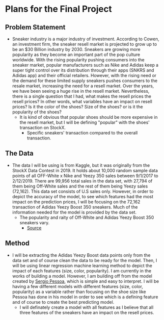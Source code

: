 # Plans for the Final Project 

## Problem Statement 
* Sneaker industry is a major industry of investment. According to Cowen, an investment firm, the sneaker resell market is projected to grow up to be an $30 Billion industry by 2030. Sneakers are growing more popularity as they become an important part of the pop culture worldwide. With the rising popularity pushing consumers into the sneaker market, popular manufacturers such as Nike and Adidas keep a super tight control over its distribution through their apps (SNKRS and Adidas app) and their official retailers. However, with the rising need or the demand for these limited supply sneakers pushes consumers to the resale market, increasing the need for a resell market. Over the years, we have been seeing a huge rise in the resell market. Nevertheless, there is a single question that I had, what makes the resell prices the resell prices? In other words, what variables have an impact on resell prices? Is it the color of the shoes? Size of the shoes? or is it the popularity of the shoes? 
  * It is kind of obvious that popular shoes should be more expensive in the resell market, but I will be defining "popular" with the shoes' transaction on StockX.
    * Specific sneakers' transaction compared to the overall transaction. 

## The Data
* The data I will be using is from Kaggle, but it was originally from the StockX Data Contest in 2019. It holds about 10,000 random sample data points of all OFF-White x Nike and Yeezy 350 sales between 9/1/2017 to 2/12/2019. There are 99,956 total sales in the data set, with 27,794 of them being Off-White sales and the rest of them being Yeezy sales (72,162). This data set consists of U.S sales only. However, in order to depict the accuracy of the model, to see which features had the most impact on the prediction prices, I will be focusing on the 72,162 transaction of Adidas Yeezy Boost 350 sneakers. Much of the information needed for the model is provided by the data set. 
  * The popularity and raity of Off-White and Adidas Yeezy Boost 350 sneakers vary. 
    * [Source](https://www.kaggle.com/hudsonstuck/stockx-data-contest)  

## Method 
* I will be extracting the Adidas Yeezy Boost data points only from the data set and of course clean the data to be ready for the model. Then, I will be using linear regression machine learning method to depict the impact of each features (size, color, popularity). I am currently in the works of building a model. However, I am building off from the model created by [Sergio Pessoa](https://www.kaggle.com/sslp23/analyzing-yeezy-s-market), which is simple and easy to interpret. I will be having a few different models with different features (size, color, popularity) as a variable rather than focusing on the shoe size like Pessoa has done in his model in order to see which is a defining feature and of course to create the best predicting model. 
  * I will definately create a model with all features as I believe that all three features of the sneakers have an impact on the resell prices. 

